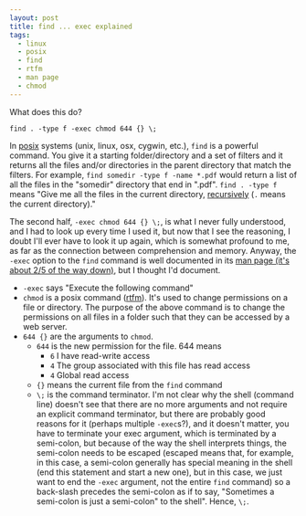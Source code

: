 ```yaml
---
layout: post
title: find ... exec explained
tags:
  - linux
  - posix
  - find
  - rtfm
  - man page
  - chmod
---
```


What does this do?

	find . -type f -exec chmod 644 {} \;

In [posix](https://en.wikipedia.org/wiki/POSIX) systems (unix, linux, osx, cygwin, etc.), `find` is a powerful command. You give it a starting folder/directory and a set of filters and it returns all the files and/or directories in the parent directory that match the filters. For example, `find somedir -type f -name *.pdf` would return a list of all the files in the "somedir" directory that end in ".pdf". `find . -type f` means "Give me all the files in the current directory, [recursively](http://www.merriam-webster.com/dictionary/recursive) (`.` means the current directory)."

The second half, `-exec chmod 644 {} \;`, is what I never fully understood, and I had to look up every time I used it, but now that I see the reasoning, I doubt I'll ever have to look it up again, which is somewhat profound to me, as far as the connection between comprehension and memory. Anyway, the `-exec` option to the `find` command is well documented in its [man page (it's about 2/5 of the way down)](http://unixhelp.ed.ac.uk/CGI/man-cgi?find), but I thought I'd document.

* `-exec` says "Execute the following command"
* `chmod` is a posix command ([rtfm](http://ss64.com/bash/chmod.html)). It's used to change permissions on a file or directory. The purpose of the above command is to change the permissions on all files in a folder such that they can be accessed by a web server.
* `644 {}` are the arguments to `chmod`. 
  * `644` is the new permission for the file. 644 means
    * `6` I have read-write access
    * `4` The group associated with this file has read access
    * `4` Global read access
  * `{}` means the current file from the `find` command
  * `\;` is the command terminator. I'm not clear why the shell (command line) doesn't see that there are no more arguments and not require an explicit command terminator, but there are probably good reasons for it (perhaps multiple `-exec`s?), and it doesn't matter, you have to terminate your exec argument, which is terminated by a semi-colon, but because of the way the shell interprets things, the semi-colon needs to be escaped (escaped means that, for example, in this case,  a semi-colon generally has special meaning in the shell (end this statement and start a new one), but in this case, we just want to end the `-exec` argument, not the entire `find` command) so a back-slash precedes the semi-colon as if to say, "Sometimes a semi-colon is just a semi-colon" to the shell". Hence, `\;`.



